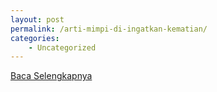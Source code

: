 ```yaml
---
layout: post
permalink: /arti-mimpi-di-ingatkan-kematian/
categories:
    - Uncategorized
---
```


[Baca Selengkapnya](/07)
